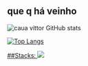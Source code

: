 ## que q há veinho
![caua vittor GitHub stats](https://github-readme-stats.vercel.app/api?username=cauavittor&show_icons=true&theme=dark)

[![Top Langs](https://github-readme-stats.vercel.app/api/top-langs/?username=cauavittor&layout=compact&theme=dark)](https://github.com/cauavittor/github-readme-stats)



<a href="https://skillicons.dev">
##Stacks:     <img src="https://skillicons.dev/icons?i=java,spring,git,github,mysql,docker,js" /> 
</a>

